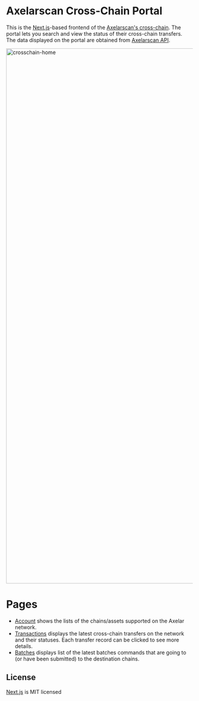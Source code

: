 # Axelarscan Cross-Chain Portal
This is the [Next.js](https://github.com/vercel/next.js)-based frontend of the [Axelarscan's cross-chain](https://crosschain.axelarscan.io). The portal lets you search and view the status of their cross-chain transfers. The data displayed on the portal are obtained from [Axelarscan API](https://github.com/CoinHippo-Labs/axelarscan-api).

<img width="1440" alt="crosschain-home" src="https://user-images.githubusercontent.com/87146398/164887685-0694452d-046c-4a83-b7ba-59901080214b.png">

# Pages
- [Account](https://crosschain.axelarscan.io) shows the lists of the chains/assets supported on the Axelar network.
- [Transactions](https://crosschain.axelarscan.io/transactions) displays the latest cross-chain transfers on the network and their statuses. Each transfer record can be clicked to see more details.
- [Batches](https://crosschain.axelarscan.io/batches) displays list of the latest batches commands that are going to (or have been submitted) to the destination chains.

## License
[Next.js](https://github.com/vercel/next.js/blob/canary/license.md) is MIT licensed

